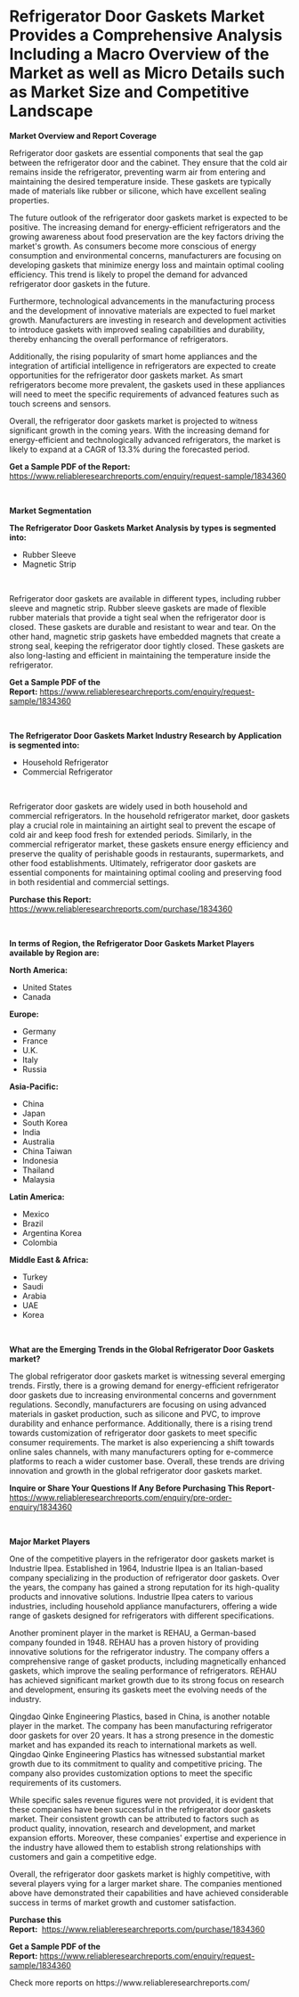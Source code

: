 <p><h1>Refrigerator Door Gaskets Market Provides a Comprehensive Analysis Including a Macro Overview of the Market as well as Micro Details such as Market Size and Competitive Landscape</h1></p><p><strong>Market Overview and Report Coverage</strong></p>
<p><p>Refrigerator door gaskets are essential components that seal the gap between the refrigerator door and the cabinet. They ensure that the cold air remains inside the refrigerator, preventing warm air from entering and maintaining the desired temperature inside. These gaskets are typically made of materials like rubber or silicone, which have excellent sealing properties.</p><p>The future outlook of the refrigerator door gaskets market is expected to be positive. The increasing demand for energy-efficient refrigerators and the growing awareness about food preservation are the key factors driving the market's growth. As consumers become more conscious of energy consumption and environmental concerns, manufacturers are focusing on developing gaskets that minimize energy loss and maintain optimal cooling efficiency. This trend is likely to propel the demand for advanced refrigerator door gaskets in the future.</p><p>Furthermore, technological advancements in the manufacturing process and the development of innovative materials are expected to fuel market growth. Manufacturers are investing in research and development activities to introduce gaskets with improved sealing capabilities and durability, thereby enhancing the overall performance of refrigerators.</p><p>Additionally, the rising popularity of smart home appliances and the integration of artificial intelligence in refrigerators are expected to create opportunities for the refrigerator door gaskets market. As smart refrigerators become more prevalent, the gaskets used in these appliances will need to meet the specific requirements of advanced features such as touch screens and sensors.</p><p>Overall, the refrigerator door gaskets market is projected to witness significant growth in the coming years. With the increasing demand for energy-efficient and technologically advanced refrigerators, the market is likely to expand at a CAGR of 13.3% during the forecasted period.</p></p>
<p><strong>Get a Sample PDF of the Report:</strong> <a href="https://www.reliableresearchreports.com/enquiry/request-sample/1834360">https://www.reliableresearchreports.com/enquiry/request-sample/1834360</a></p>
<p>&nbsp;</p>
<p><strong>Market Segmentation</strong></p>
<p><strong>The Refrigerator Door Gaskets Market Analysis by types is segmented into:</strong></p>
<p><ul><li>Rubber Sleeve</li><li>Magnetic Strip</li></ul></p>
<p>&nbsp;</p>
<p><p>Refrigerator door gaskets are available in different types, including rubber sleeve and magnetic strip. Rubber sleeve gaskets are made of flexible rubber materials that provide a tight seal when the refrigerator door is closed. These gaskets are durable and resistant to wear and tear. On the other hand, magnetic strip gaskets have embedded magnets that create a strong seal, keeping the refrigerator door tightly closed. These gaskets are also long-lasting and efficient in maintaining the temperature inside the refrigerator.</p></p>
<p><strong>Get a Sample PDF of the Report:</strong>&nbsp;<a href="https://www.reliableresearchreports.com/enquiry/request-sample/1834360">https://www.reliableresearchreports.com/enquiry/request-sample/1834360</a></p>
<p>&nbsp;</p>
<p><strong>The Refrigerator Door Gaskets Market Industry Research by Application is segmented into:</strong></p>
<p><ul><li>Household Refrigerator</li><li>Commercial Refrigerator</li></ul></p>
<p>&nbsp;</p>
<p><p>Refrigerator door gaskets are widely used in both household and commercial refrigerators. In the household refrigerator market, door gaskets play a crucial role in maintaining an airtight seal to prevent the escape of cold air and keep food fresh for extended periods. Similarly, in the commercial refrigerator market, these gaskets ensure energy efficiency and preserve the quality of perishable goods in restaurants, supermarkets, and other food establishments. Ultimately, refrigerator door gaskets are essential components for maintaining optimal cooling and preserving food in both residential and commercial settings.</p></p>
<p><strong>Purchase this Report:</strong>&nbsp; <a href="https://www.reliableresearchreports.com/purchase/1834360">https://www.reliableresearchreports.com/purchase/1834360</a></p>
<p>&nbsp;</p>
<p><strong>In terms of Region, the Refrigerator Door Gaskets Market Players available by Region are:</strong></p>
<p>
    <p> <strong> North America: </strong>
        <ul>
            <li>United States</li>
            <li>Canada</li>
        </ul>
        </p> 
    <p> <strong> Europe: </strong>
        <ul>
            <li>Germany</li>
            <li>France</li>
            <li>U.K.</li>
            <li>Italy</li>
            <li>Russia</li>
        </ul>
        </p> 
    <p> <strong> Asia-Pacific: </strong>
        <ul>
            <li>China</li>
            <li>Japan</li>
            <li>South Korea</li>
            <li>India</li>
            <li>Australia</li>
            <li>China Taiwan</li>
            <li>Indonesia</li>
            <li>Thailand</li>
            <li>Malaysia</li>
        </ul>
        </p> 
    <p> <strong> Latin America: </strong>
        <ul>
            <li>Mexico</li>
            <li>Brazil</li>
            <li>Argentina Korea</li>
            <li>Colombia</li>
        </ul>
        </p> 
    <p> <strong> Middle East & Africa: </strong>
        <ul>
            <li>Turkey</li>
            <li>Saudi</li>
            <li>Arabia</li>
            <li>UAE</li>
            <li>Korea</li>
        </ul>
    </p>
    </p>
<p>&nbsp;</p>
<p><strong>What are the Emerging Trends in the Global Refrigerator Door Gaskets market?</strong></p>
<p><p>The global refrigerator door gaskets market is witnessing several emerging trends. Firstly, there is a growing demand for energy-efficient refrigerator door gaskets due to increasing environmental concerns and government regulations. Secondly, manufacturers are focusing on using advanced materials in gasket production, such as silicone and PVC, to improve durability and enhance performance. Additionally, there is a rising trend towards customization of refrigerator door gaskets to meet specific consumer requirements. The market is also experiencing a shift towards online sales channels, with many manufacturers opting for e-commerce platforms to reach a wider customer base. Overall, these trends are driving innovation and growth in the global refrigerator door gaskets market.</p></p>
<p><strong>Inquire or Share Your Questions If Any Before Purchasing This Report</strong>- <a href="https://www.reliableresearchreports.com/enquiry/pre-order-enquiry/1834360">https://www.reliableresearchreports.com/enquiry/pre-order-enquiry/1834360</a></p>
<p>&nbsp;</p>
<p><strong>Major Market Players</strong></p>
<p><p>One of the competitive players in the refrigerator door gaskets market is Industrie Ilpea. Established in 1964, Industrie Ilpea is an Italian-based company specializing in the production of refrigerator door gaskets. Over the years, the company has gained a strong reputation for its high-quality products and innovative solutions. Industrie Ilpea caters to various industries, including household appliance manufacturers, offering a wide range of gaskets designed for refrigerators with different specifications.</p><p>Another prominent player in the market is REHAU, a German-based company founded in 1948. REHAU has a proven history of providing innovative solutions for the refrigerator industry. The company offers a comprehensive range of gasket products, including magnetically enhanced gaskets, which improve the sealing performance of refrigerators. REHAU has achieved significant market growth due to its strong focus on research and development, ensuring its gaskets meet the evolving needs of the industry.</p><p>Qingdao Qinke Engineering Plastics, based in China, is another notable player in the market. The company has been manufacturing refrigerator door gaskets for over 20 years. It has a strong presence in the domestic market and has expanded its reach to international markets as well. Qingdao Qinke Engineering Plastics has witnessed substantial market growth due to its commitment to quality and competitive pricing. The company also provides customization options to meet the specific requirements of its customers.</p><p>While specific sales revenue figures were not provided, it is evident that these companies have been successful in the refrigerator door gaskets market. Their consistent growth can be attributed to factors such as product quality, innovation, research and development, and market expansion efforts. Moreover, these companies' expertise and experience in the industry have allowed them to establish strong relationships with customers and gain a competitive edge.</p><p>Overall, the refrigerator door gaskets market is highly competitive, with several players vying for a larger market share. The companies mentioned above have demonstrated their capabilities and have achieved considerable success in terms of market growth and customer satisfaction.</p></p>
<p><strong>Purchase this Report:</strong>&nbsp;&nbsp;<a href="https://www.reliableresearchreports.com/purchase/1834360">https://www.reliableresearchreports.com/purchase/1834360</a></p>
<p></p>
<p><strong>Get a Sample PDF of the Report:</strong>&nbsp;<a href="https://www.reliableresearchreports.com/enquiry/request-sample/1834360">https://www.reliableresearchreports.com/enquiry/request-sample/1834360</a></p>
<p>Check more reports on https://www.reliableresearchreports.com/</p>